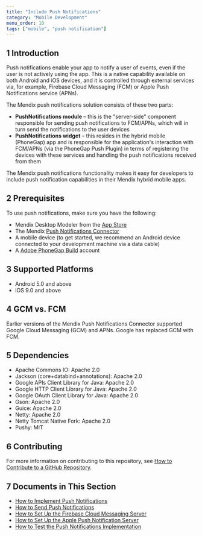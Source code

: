 ```yaml
---
title: "Include Push Notifications"
category: "Mobile Development"
menu_order: 10
tags: ["mobile", "push notification"]
---
```


## 1 Introduction

Push notifications enable your app to notify a user of events, even if the user is not actively using the app. This is a native capability available on both Android and iOS devices, and it is controlled through external services via, for example, Firebase Cloud Messaging (FCM) or Apple Push Notifications service (APNs).

The Mendix push notifications solution consists of these two parts:

* **PushNotifications module** – this is the "server-side" component responsible for sending push notifications to FCM/APNs, which will in turn send the notifications to the user devices
* **PushNotifications widget** – this resides in the hybrid mobile (PhoneGap) app and is responsible for the application's interaction with FCM/APNs (via the PhoneGap Push Plugin) in terms of registering the devices with these services and handling the push notifications received from them

The Mendix push notifications functionality makes it easy for developers to include push notification capabilities in their Mendix hybrid mobile apps.

## 2 Prerequisites

To use push notifications, make sure you have the following:

* Mendix Desktop Modeler from the [App Store](https://appstore.home.mendix.com/link/modeler)
* The Mendix [Push Notifications Connector](https://appstore.home.mendix.com/link/app/3003/)
* A mobile device (to get started, we recommend an Android device connected to your development machine via a data cable)
* A [Adobe PhoneGap Build](https://build.phonegap.com/) account

## 3 Supported Platforms

* Android 5.0 and above
* iOS 9.0 and above

## 4 GCM vs. FCM

Earlier versions of the Mendix Push Notifications Connector supported Google Cloud Messaging (GCM) and APNs. Google has replaced GCM with FCM.

## 5 Dependencies

* Apache Commons IO: Apache 2.0
* Jackson (core+databind+annotations): Apache 2.0
* Google APIs Client Library for Java: Apache 2.0
* Google HTTP Client Library for Java: Apache 2.0
* Google OAuth Client Library for Java: Apache 2.0
* Gson: Apache 2.0
* Guice: Apache 2.0
* Netty: Apache 2.0
* Netty Tomcat Native Fork: Apache 2.0
* Pushy: MIT

## 6 Contributing

For more information on contributing to this repository, see [How to Contribute to a GitHub Repository](../collaboration-requirements-management/contribute-to-a-github-repository).

## 7 Documents in This Section

* [How to Implement Push Notifications](implementation-guide)
* [How to Send Push Notifications](sending-push-notifications)
* [How to Set Up the Firebase Cloud Messaging Server](setting-up-google-firebase-cloud-messaging-server)
* [How to Set Up the Apple Push Notification Server](setting-up-apple-push-notification-server)
* [How to Test the Push Notifications Implementation](testing-the-implementation)
